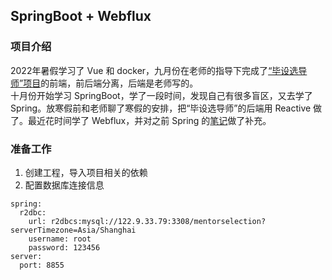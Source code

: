 ## SpringBoot + Webflux
### 项目介绍
2022年暑假学习了 Vue 和 docker，九月份在老师的指导下完成了[“毕设选导师”项目](https://github.com/XinrZhou/vue3-vite-project)的前端，前后端分离，后端是老师写的。  
十月份开始学习 SpringBoot，学了一段时间，发现自己有很多盲区，又去学了 Spring。放寒假前和老师聊了寒假的安排，把“毕设选导师”的后端用 Reactive 做了。最近花时间学了 Webflux，并对之前 Spring 的[笔记]((https://github.com/XinrZhou/spring-learning))做了补充。
### 准备工作
1. 创建工程，导入项目相关的依赖
2. 配置数据库连接信息
``` 
spring:
  r2dbc:
    url: r2dbcs:mysql://122.9.33.79:3308/mentorselection?serverTimezone=Asia/Shanghai
    username: root
    password: 123456
server:
  port: 8855
```